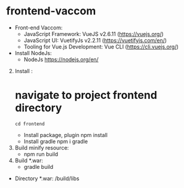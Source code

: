 # frontend-vaccom

-	Front-end Vaccom:
    + JavaScript Framework: VueJS v2.6.11 (https://vuejs.org/)
    + JavaScript UI: VuetifyJs v2.2.11 (https://vuetifyjs.com/en/)
    + Tooling for Vue.js Development: Vue CLI (https://cli.vuejs.org/)
-	Install NodeJs:
    +  NodeJs  https://nodejs.org/en/
2.	Install :
    # navigate to project frontend directory
        cd frontend
    + Install package, plugin
        npm install
    + Install gradle
        npm i gradle
3.	Build minify resource:
    + npm run build
4.	Build *.war:
    + gradle build
- Directory *.war:  /build/libs


